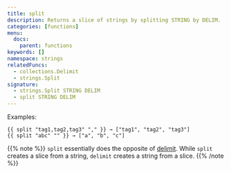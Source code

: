 ```yaml
---
title: split
description: Returns a slice of strings by splitting STRING by DELIM.
categories: [functions]
menu:
  docs:
    parent: functions
keywords: []
namespace: strings
relatedFuncs:
  - collections.Delimit
  - strings.Split
signature:
  - strings.Split STRING DELIM
  - split STRING DELIM
---
```


Examples:

```go-html-template
{{ split "tag1,tag2,tag3" "," }} → ["tag1", "tag2", "tag3"]
{{ split "abc" "" }} → ["a", "b", "c"]
```


{{% note %}}
`split` essentially does the opposite of [delimit](/functions/delimit). While `split` creates a slice from a string, `delimit` creates a string from a slice.
{{% /note %}}
